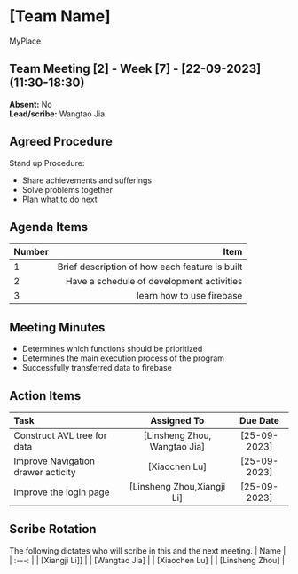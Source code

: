 # [Team Name]
MyPlace
## Team Meeting [2] - Week [7] - [22-09-2023] (11:30-18:30)
**Absent:** No
<br>
**Lead/scribe:** Wangtao Jia

## Agreed Procedure
Stand up Procedure: 
- Share achievements and sufferings
- Solve problems together
- Plan what to do next





## Agenda Items
| Number   |        Item |
|:---------|------------:|
| 1 | Brief description of how each feature is built|
| 2 | Have a schedule of development activities|
| 3 | learn how to use firebase |


## Meeting Minutes
- Determines which functions should be prioritized
- Determines the main execution process of the program
- Successfully transferred data to firebase



## Action Items
| Task                                   | Assigned To |  Due Date  |
|:---------------------------------------|:-----------:|:----------:|
| Construct AVL tree for data            |  [Linsheng Zhou, Wangtao Jia]   | [25-09-2023] |
| Improve Navigation drawer acticity     |  [Xiaochen Lu]   | [25-09-2023] |
| Improve the login page                 |  [Linsheng Zhou,Xiangji Li]   | [25-09-2023] |



## Scribe Rotation
The following dictates who will scribe in this and the next meeting.
| Name |
| :---: |
| [Xiangji Li]] |
| [Wangtao Jia] |
| [Xiaochen Lu] |
| [Linsheng Zhou] |
